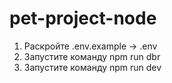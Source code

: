 # pet-project-node

1. Раскройте .env.example -> .env
2. Запустите команду npm run dbr
3. Запустите команду npm run dev
